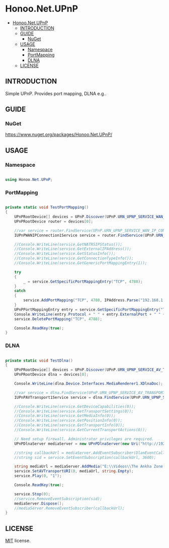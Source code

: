 # Honoo.Net.UPnP

- [Honoo.Net.UPnP](#honoonetupnp)
  - [INTRODUCTION](#introduction)
  - [GUIDE](#guide)
    - [NuGet](#nuget)
  - [USAGE](#usage)
    - [Namespace](#namespace)
    - [PortMapping](#portmapping)
    - [DLNA](#dlna)
  - [LICENSE](#license)

## INTRODUCTION

Simple UPnP. Provides port mapping, DLNA e.g..

## GUIDE

### NuGet

<https://www.nuget.org/packages/Honoo.Net.UPnP/>

## USAGE

### Namespace

```c#

using Honoo.Net.UPnP;

```

### PortMapping

```c#

private static void TestPortMapping()
{
    UPnPRootDevice[] devices = UPnP.Discover(UPnP.URN_UPNP_SERVICE_WAN_IP_CONNECTION_1);
    UPnPRootDevice router = devices[0];

    //var service = router.FindService(UPnP.URN_UPNP_SERVICE_WAN_IP_CONNECTION_1).Interfaces.WANIPConnection1;
    IUPnPWANIPConnection1Service service = router.FindService(UPnP.URN_UPNP_SERVICE_WAN_IP_CONNECTION_1);

    //Console.WriteLine(service.GetNATRSIPStatus());
    //Console.WriteLine(service.GetExternalIPAddress());
    //Console.WriteLine(service.GetStatusInfo());
    //Console.WriteLine(service.GetConnectionTypeInfo());
    //Console.WriteLine(service.GetGenericPortMappingEntry(1));

    try
    {
        _ = service.GetSpecificPortMappingEntry("TCP", 4788);
    }
    catch
    {
        service.AddPortMapping("TCP", 4788, IPAddress.Parse("192.168.1.11"), 4788, true, "test", 0);
    }
    UPnPPortMappingEntry entry = service.GetSpecificPortMappingEntry("TCP", 4788);
    Console.WriteLine(entry.Protocol + " " + entry.ExternalPort + " " + entry.InternalClient + ":" + entry.InternalPort);
    service.DeletePortMapping("TCP", 4788);

    Console.ReadKey(true);
}

```

### DLNA

```c#

private static void TestDlna()
{
    UPnPRootDevice[] devices = UPnP.Discover(UPnP.URN_UPNP_SERVICE_AV_TRANSPORT_1);
    UPnPRootDevice dlna = devices[0];

    Console.WriteLine(dlna.Device.Interfaces.MediaRenderer1.XDlnaDoc);

    //var service = dlna.FindService(UPnP.URN_UPNP_SERVICE_AV_TRANSPORT_1).Interfaces.AVTransport1;
    IUPnPAVTransport1Service service = dlna.FindService(UPnP.URN_UPNP_SERVICE_AV_TRANSPORT_1);

    //Console.WriteLine(service.GetDeviceCapabilities(0));
    //Console.WriteLine(service.GetTransportSettings(0));
    //Console.WriteLine(service.GetMediaInfo(0));
    //Console.WriteLine(service.GetPositionInfo(0));
    //Console.WriteLine(service.GetTransportInfo(0));
    //Console.WriteLine(service.GetCurrentTransportActions(0));

    // Need setup firewall. Administrator privileges are required.
    UPnPDlnaServer mediaServer = new UPnPDlnaServer(new Uri("http://192.168.1.11:8080/"));

    //string callbackUrl = mediaServer.AddEventSubscriber(DlanEventCallback);
    //string sid = service.SetEventSubscription(callbackUrl, 3600);

    string mediaUrl = mediaServer.AddMedia("E:\\Videos\\The Ankha Zone.mp4");
    service.SetAVTransportURI(0, mediaUrl, string.Empty);
    service.Play(0, "1");

    Console.ReadKey(true);

    service.Stop(0);
    //service.RemoveEventSubscription(sid);
    mediaServer.Dispose();
    //mediaServer.RemoveEventSubscriber(callbackUrl);
}

```

## LICENSE

[MIT](LICENSE) license.
